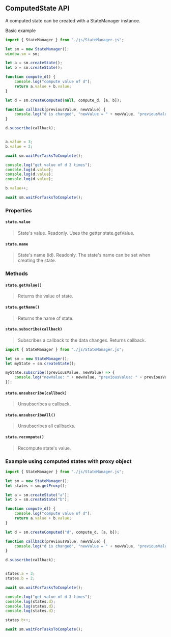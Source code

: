 ## ComputedState API 

A computed state can be created with a StateManager instance.

Basic example

```js
import { StateManager } from "./js/StateManager.js";

let sm = new StateManager();
window.sm = sm;

let a = sm.createState();
let b = sm.createState();

function compute_d() {
    console.log("compute value of d");
    return a.value + b.value;
}

let d = sm.createComputed(null, compute_d, [a, b]);

function callback(previousValue, newValue) {
    console.log("d is changed", "newValue = " + newValue, "previousValue = " + previousValue);
}

d.subscribe(callback);


a.value = 3;
b.value = 2;

await sm.waitForTasksToComplete();

console.log("get value of d 3 times");
console.log(d.value);
console.log(d.value);
console.log(d.value);

b.value++; 

await sm.waitForTasksToComplete();

```

### Properties
#### `state.value`
> State's value. Readonly. Uses the getter state.getValue.

#### `state.name`
> State's name (id). Readonly. The state's name can be set when creating the state.


### Methods

#### `state.getValue()`
> Returns the value of state. 

#### `state.getName()`
> Returns the name of state. 

#### `state.subscribe(callback)`
> Subscribes a callback to the data changes. Returns callback.

```js
import { StateManager } from "./js/StateManager.js";

let sm = new StateManager();
let myState = sm.createState();

myState.subscribe((previousValue, newValue) => {
    console.log("newValue: " + newValue, "previousValue: " + previousValue);
});
```

#### `state.unsubscribe(callback)`
> Unsubscribes a callback.

#### `state.unsubscribeAll()`
> Unsubscribes all callbacks.

#### `state.recompute()`
> Recompute state's value.


### Example using computed states with proxy object

```js
import { StateManager } from "./js/StateManager.js";

let sm = new StateManager();
let states = sm.getProxy();

let a = sm.createState("a");
let b = sm.createState("b");

function compute_d() {
    console.log("compute value of d");
    return a.value + b.value;
}

let d = sm.createComputed("d", compute_d, [a, b]);

function callback(previousValue, newValue) {
    console.log("d is changed", "newValue = " + newValue, "previousValue = " + previousValue);
}

d.subscribe(callback);


states.a = 3;
states.b = 2;

await sm.waitForTasksToComplete();

console.log("get value of d 3 times");
console.log(states.d);
console.log(states.d);
console.log(states.d);

states.b++; 

await sm.waitForTasksToComplete();
```
